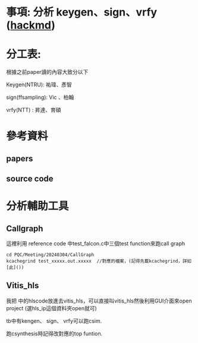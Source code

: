 # 事項: 分析 keygen、sign、vrfy   ([hackmd](https://hackmd.io/@vic9112/By69dSXa6))
# 分工表:
根據之前paper讀的內容大致分以下

Keygen(NTRU): 祐瑋、彥智

sign(ffsampling): Vic 、柏翰

vrfy(NTT) : 昇達、育碩

# 參考資料
## papers


## source code


# 分析輔助工具
## Callgraph
這裡利用 reference code 中test_falcon.c中三個test function來跑call graph 

```
cd PQC/Meeting/20240304/CallGraph
kcachegrind test_xxxxx.out.xxxxx  //對應的檔案，(記得先載kcachegrind，詳如[此]())
```

## Vitis_hls
我把   中的hlscode放進去vitis_hls，可以直接叫vitis_hls然後利用GUI介面來open project (選hls_ip這個資料夾open就可)

tb中有kengen、 sign、 vrfy可以跑csim.

跑csynthesis時記得改對應的top funtion.
